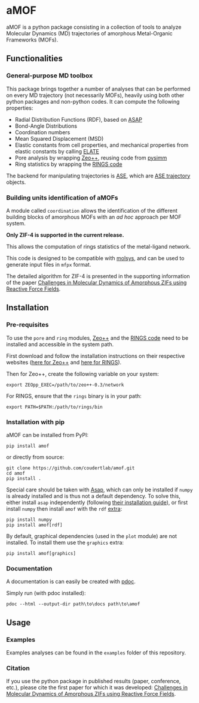 # aMOF

aMOF is a python package consisting in a collection of tools to analyze Molecular Dynamics (MD) trajectories of amorphous Metal-Organic Frameworks (MOFs).

## Functionalities

### General-purpose MD toolbox

This package brings together a number of analyses that can be performed on every MD trajectory (not necessarily MOFs), heavily using both other python packages and non-python codes.
It can compute the following properties:

- Radial Distribution Functions (RDF), based on [ASAP](https://wiki.fysik.dtu.dk/asap)
- Bond-Angle Distributions 
- Coordination numbers
- Mean Squared Displacement (MSD)
- Elastic constants from cell properties, and mechanical properties from elastic constants by calling [ELATE](https://github.com/coudertlab/elate/)
- Pore analysis by wrapping [Zeo++](http://zeoplusplus.org/), reusing code from [pysimm](https://pysimm.org/)
- Ring statistics by wrapping the [RINGS code](https://rings-code.sourceforge.net/)

The backend for manipulating trajectories is [ASE](https://wiki.fysik.dtu.dk/ase/index.html), which are [ASE trajectory](https://wiki.fysik.dtu.dk/ase/ase/io/trajectory.html) objects.

### Building units identification of aMOFs

A module called `coordination` allows the identification of the different building blocks of amorphous MOFs with an _ad hoc_ approach per MOF system.

**Only ZIF-4 is supported in the current release.**

This allows the computation of rings statistics of the metal-ligand network.

This code is designed to be compatible with [molsys](https://github.com/MOFplus/cmc-tools), and can be used to generate input files in `mfpx` format.

The detailed algorithm for ZIF-4 is presented in the supporting information of the paper [Challenges in Molecular Dynamics of Amorphous ZIFs using Reactive Force Fields](https://doi.org/10.26434/chemrxiv-2022-lw5n8).

## Installation

### Pre-requisites

To use the `pore` and `ring` modules, [Zeo++](http://zeoplusplus.org/) and the [RINGS code](https://rings-code.sourceforge.net/) need to be installed and accessible in the system path.

First download and follow the installation instructions on their respective websites ([here for Zeo++](http://www.zeoplusplus.org/download.html) and [here for RINGS](https://rings-code.sourceforge.net/index.php?option=com_content&view=category&layout=blog&id=34&Itemid=57)).

Then for Zeo++, create the following variable on your system:
```
export ZEOpp_EXEC=/path/to/zeo++-0.3/network
```

For RINGS, ensure that the `rings` binary is in your path:
```
export PATH=$PATH:/path/to/rings/bin
```


### Installation with pip

aMOF can be installed from PyPI:
```
pip install amof
```
or directly from source:
```
git clone https://github.com/coudertlab/amof.git
cd amof
pip install . 
```

Special care should be taken with [Asap](https://wiki.fysik.dtu.dk/asap/), which can only be installed if `numpy` is already installed and is thus not a default dependency. 
To solve this, either install `asap` independently (following [their installation guide](https://wiki.fysik.dtu.dk/asap/Installation)), or first install `numpy` then install `amof` with the `rdf` [extra](https://peps.python.org/pep-0508/#extras): 
```
pip install numpy
pip install amof[rdf]
```
By default, graphical dependencies (used in the `plot` module) are not installed. To install them use the `graphics` extra:
```
pip install amof[graphics]
```


### Documentation

A documentation is can easily be created with [pdoc](https://pdoc3.github.io/pdoc/). 

Simply run (with pdoc installed):
```
pdoc --html --output-dir path\to\docs path\to\amof
```

## Usage

### Examples

Examples analyses can be found in the `examples` folder of this repository.

### Citation

If you use the python package in published results (paper, conference, etc.), please cite the first paper for which it was developed: [Challenges in Molecular Dynamics of Amorphous ZIFs using Reactive Force Fields](https://doi.org/10.26434/chemrxiv-2022-lw5n8).